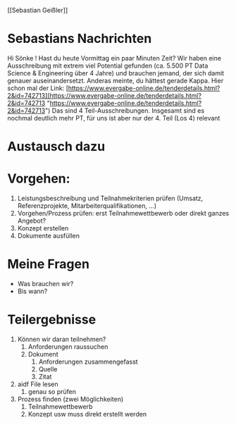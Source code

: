 [[Sebastian Geißler]]
# Sebastians Nachrichten
Hi Sönke ! Hast du heute Vormittag ein paar Minuten Zeit? Wir haben eine Ausschreibung mit extrem viel Potential gefunden (ca. 5.500 PT Data Science & Engineering über 4 Jahre) und brauchen jemand, der sich damit genauer auseinandersetzt. Anderas meinte, du hättest gerade Kappa.
Hier schon mal der Link: [https://www.evergabe-online.de/tenderdetails.html?2&id=742713](https://www.evergabe-online.de/tenderdetails.html?2&id=742713 "https://www.evergabe-online.de/tenderdetails.html?2&id=742713") Das sind 4 Teil-Ausschreibungen. Insgesamt sind es nochmal deutlich mehr PT, für uns ist aber nur der 4. Teil (Los 4) relevant


# Austausch dazu

# Vorgehen:

1. Leistungsbeschreibung und Teilnahmekriterien prüfen (Umsatz, Referenzprojekte, Mitarbeiterqualifikationen, …)
2. Vorgehen/Prozess prüfen: erst Teilnahmewettbewerb oder direkt ganzes Angebot?
3. Konzept erstellen
4. Dokumente ausfüllen
# Meine Fragen
- Was brauchen wir?
- Bis wann?
# Teilergebnisse
1. Können wir daran teilnehmen?
	1. Anforderungen raussuchen
	2. Dokument
		1. Anforderungen zusammengefasst
		2. Quelle
		3. Zitat
2. aidf File lesen
	1. genau so prüfen
3. Prozess finden (zwei Möglichkeiten)
	1. Teilnahmewettbewerb
	2. Konzept usw muss direkt erstellt werden
